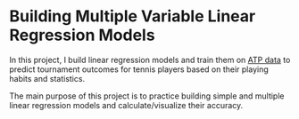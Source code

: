 # Building Multiple Variable Linear Regression Models 

In this project, I build linear regression models and train them on [ATP data](https://datahub.io/sports-data/atp-world-tour-tennis-data) to predict tournament outcomes for tennis players based on their playing habits and statistics.

The main purpose of this project is to practice building simple and multiple linear regression models and calculate/visualize their accuracy.
